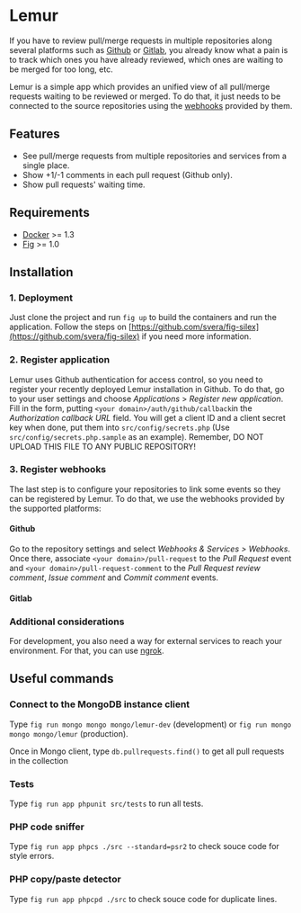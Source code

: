 # Lemur

If you have to review pull/merge requests in multiple repositories along 
several platforms such as [Github](https://github.com) or 
[Gitlab](https://about.gitlab.com), you already know what a pain is to track
which ones you have already reviewed, which ones are waiting to be merged for too long, etc.

Lemur is a simple app which provides an unified view of all pull/merge requests
waiting to be reviewed or merged. To do that, it just needs to be connected to the
source repositories using the [webhooks](https://developer.github.com/webhooks/)
provided by them.

## Features

* See pull/merge requests from multiple repositories and services from a single place.
* Show +1/-1 comments in each pull request (Github only).
* Show pull requests' waiting time.

## Requirements

* [Docker](http://docker.com) >= 1.3
* [Fig](http://fig.sh) >= 1.0

## Installation

### 1. Deployment

Just clone the project and run ```fig up``` to build the containers and run the
application. Follow the steps on [https://github.com/svera/fig-silex](https://github.com/svera/fig-silex) if you need more information.

### 2. Register application

Lemur uses Github authentication for access control, so you need to register your recently deployed Lemur installation in Github. To do that,
go to your user settings and choose *Applications* > *Register new application*. Fill in the form, putting ```<your domain>/auth/github/callback```in the *Authorization callback URL* field.
You will get a client ID and a client secret key when done, put them into ```src/config/secrets.php``` (Use ```src/config/secrets.php.sample``` as an example). Remember, DO NOT UPLOAD THIS FILE TO ANY PUBLIC REPOSITORY!

### 3. Register webhooks

The last step is to configure your repositories to link some events so they can be registered by Lemur. To do that, we use the webhooks provided
by the supported platforms:

#### Github

Go to the repository settings and select *Webhooks & Services > Webhooks*. Once there, associate ```<your domain>/pull-request``` to the *Pull Request* event and ```<your domain>/pull-request-comment``` to the *Pull Request review comment*, *Issue comment* and
*Commit comment* events.

#### Gitlab

### Additional considerations

For development, you also need a way for external services to reach
your environment. For that, you can use [ngrok](https://ngrok.com/).


## Useful commands

### Connect to the MongoDB instance client

Type ```fig run mongo mongo mongo/lemur-dev``` (development) or ```fig run mongo mongo mongo/lemur``` (production).

Once in Mongo client, type ```db.pullrequests.find()``` to get all pull requests in the collection

### Tests

Type ```fig run app phpunit src/tests``` to run all tests.

### PHP code sniffer

Type ```fig run app phpcs ./src --standard=psr2``` to check souce code for style errors.

### PHP copy/paste detector

Type ```fig run app phpcpd ./src``` to check souce code for duplicate lines.